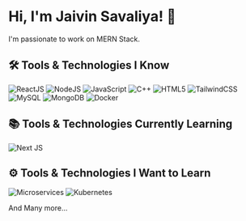# Hi, I'm Jaivin Savaliya! 👋

I'm passionate to work on MERN Stack.

## 🛠️ Tools & Technologies I Know
![ReactJS](https://img.shields.io/badge/react-%2320232a.svg?style=for-the-badge&logo=react&logoColor=%2361DAFB)
![NodeJS](https://img.shields.io/badge/Node%20js-339933?style=for-the-badge&logo=nodedotjs&logoColor=white)
![JavaScript](https://img.shields.io/badge/javascript-%23323330.svg?style=for-the-badge&logo=javascript&logoColor=%23F7DF1E)
![C++](https://img.shields.io/badge/c++-%2300599C.svg?style=for-the-badge&logo=c%2B%2B&logoColor=white)
![HTML5](https://img.shields.io/badge/html5-%23E34F26.svg?style=for-the-badge&logo=html5&logoColor=white)
![TailwindCSS](https://img.shields.io/badge/tailwindcss-%2338B2AC.svg?style=for-the-badge&logo=tailwind-css&logoColor=white)
![MySQL](https://img.shields.io/badge/mysql-%2300f.svg?style=for-the-badge&logo=mysql&logoColor=white)
![MongoDB](https://img.shields.io/badge/MongoDB-4EA94B?style=for-the-badge&logo=mongodb&logoColor=white)
![Docker](https://img.shields.io/badge/Docker-2CA5E0?style=for-the-badge&logo=docker&logoColor=white)

## 📚 Tools & Technologies Currently Learning
![Next JS](https://img.shields.io/badge/Next-black?style=for-the-badge&logo=next.js&logoColor=white) 


## ⚙️ Tools & Technologies I Want to Learn
![Microservices](https://img.shields.io/badge/microservices-%236DB33F.svg?style=for-the-badge&logo=spring&logoColor=white)
![Kubernetes](https://img.shields.io/badge/kubernetes-326ce5.svg?&style=for-the-badge&logo=kubernetes&logoColor=white)

And Many more...
